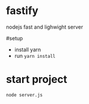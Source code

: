 # fastify
nodejs fast and lighwight server 

#setup
* install yarn
* run ```yarn install```

# start project
```node server.js```
